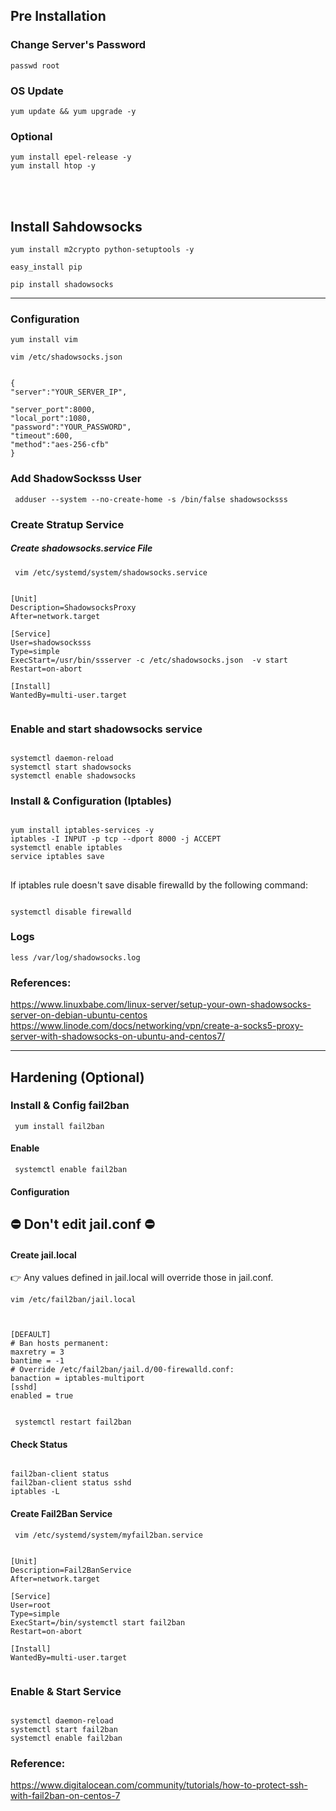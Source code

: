 ## Pre Installation

### Change Server's Password

<code>passwd root</code>

### OS Update

<code>yum update && yum upgrade -y</code>



### Optional

<code>yum install epel-release -y</code>  
<code>yum install htop -y</code>

    
<br><br>

## Install Sahdowsocks

<code>yum install m2crypto python-setuptools -y</code>

<code>easy_install pip</code>

<code>pip install shadowsocks</code>

* * *

### Configuration

<code>yum install vim</code>

<code>vim /etc/shadowsocks.json</code>

<pre><code>
{
"server":"YOUR_SERVER_IP",
<br>"server_port":8000,
"local_port":1080,
"password":"YOUR_PASSWORD",
"timeout":600,
"method":"aes-256-cfb"
}
</code></pre>


### Add ShadowSocksss User
<code> adduser --system --no-create-home -s /bin/false shadowsocksss </code>


### Create Stratup Service

##### Create shadowsocks.service File
<code> vim /etc/systemd/system/shadowsocks.service </code>

<pre><code>
[Unit]
Description=ShadowsocksProxy
After=network.target

[Service]
User=shadowsocksss
Type=simple
ExecStart=/usr/bin/ssserver -c /etc/shadowsocks.json  -v start
Restart=on-abort

[Install]
WantedBy=multi-user.target

</code></pre>


### Enable and start shadowsocks service

<pre><code>
systemctl daemon-reload
systemctl start shadowsocks
systemctl enable shadowsocks
</code></pre>



### Install & Configuration (Iptables)

<pre><code>
yum install iptables-services -y
iptables -I INPUT -p tcp --dport 8000 -j ACCEPT
systemctl enable iptables   
service iptables save
</code></pre>

##
If iptables rule doesn't save disable firewalld by the following command:

<pre><code>
systemctl disable firewalld
</code></pre>


### Logs
<code>less /var/log/shadowsocks.log </code>



### References:

https://www.linuxbabe.com/linux-server/setup-your-own-shadowsocks-server-on-debian-ubuntu-centos
https://www.linode.com/docs/networking/vpn/create-a-socks5-proxy-server-with-shadowsocks-on-ubuntu-and-centos7/
    

* * *



## Hardening (Optional)

### Install & Config fail2ban 

<code> yum install fail2ban </code>

#### Enable
<code> systemctl enable fail2ban </code>

#### Configuration

## ⛔ Don't edit jail.conf ⛔


#### Create jail.local

👉 Any values defined in jail.local will override those in jail.conf.


<code>vim /etc/fail2ban/jail.local</code>
<pre><code>

[DEFAULT]
# Ban hosts permanent:
maxretry = 3
bantime = -1
# Override /etc/fail2ban/jail.d/00-firewalld.conf:
banaction = iptables-multiport
[sshd]
enabled = true

</pre></code>

<code> systemctl restart fail2ban </code>

#### Check Status
<pre><code>
fail2ban-client status
fail2ban-client status sshd
iptables -L
</pre></code>

#### Create Fail2Ban Service

<code> vim /etc/systemd/system/myfail2ban.service </code>

<pre><code>
[Unit]
Description=Fail2BanService
After=network.target

[Service]
User=root
Type=simple
ExecStart=/bin/systemctl start fail2ban
Restart=on-abort

[Install]
WantedBy=multi-user.target

</pre></code>


### Enable & Start Service
<pre><code>
systemctl daemon-reload
systemctl start fail2ban
systemctl enable fail2ban
</pre></code>

### Reference:
https://www.digitalocean.com/community/tutorials/how-to-protect-ssh-with-fail2ban-on-centos-7



